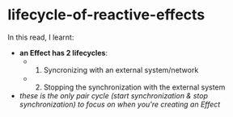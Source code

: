 # lifecycle-of-reactive-effects

In this read, I learnt:

- **an Effect has 2 lifecycles**:
  - 1. Syncronizing with an external system/network
  - 2. Stopping the synchronization with the external system
- _these is the only pair cycle (start synchronization & stop synchronization) to focus on when you're creating an Effect_

